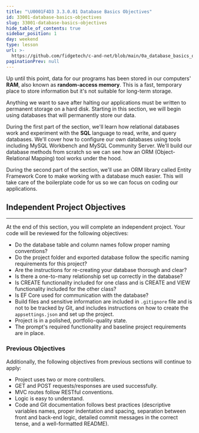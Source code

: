 ```yaml
---
title: "\U0001F4D3 3.3.0.01 Database Basics Objectives"
id: 33001-database-basics-objectives
slug: 33001-database-basics-objectives
hide_table_of_contents: true
sidebar_position: 1
day: weekend
type: lesson
url: >-
  https://github.com/fidgetech/c-and-net/blob/main/0a_database_basics_objectives.md
paginationPrev: null
---
```


Up until this point, data for our programs has been stored in our computers' **RAM**, also known as **random-access memory**. This is a fast, temporary place to store information but it's not suitable for long-term storage.

Anything we want to save after halting our applications must be written to permanent storage on a hard disk. Starting in this section, we will begin using databases that will permanently store our data.

During the first part of the section, we'll learn how relational databases work and experiment with the **SQL** language to read, write, and query databases. We'll cover how to configure our own databases using tools including MySQL Workbench and MySQL Community Server. We'll build our database methods from scratch so we can see how an ORM (Object-Relational Mapping) tool works under the hood.

During the second part of the section, we'll use an ORM library called Entity Framework Core to make working with a database much easier. This will take care of the boilerplate code for us so we can focus on coding our applications.

## Independent Project Objectives
---

At the end of this section, you will complete an independent project. Your code will be reviewed for the following objectives:

* Do the database table and column names follow proper naming conventions? 
* Do the project folder and exported database follow the specific naming requirements for this project?
* Are the instructions for re-creating your database thorough and clear?
* Is there a one-to-many relationship set up correctly in the database?
* Is CREATE functionality included for one class and is CREATE and VIEW functionality included for the other class?
* Is EF Core used for communication with the database?
* Build files and sensitive information are included in `.gitignore` file and is not to be tracked by Git, and includes instructions on how to create the `appsettings.json` and set up the project.
* Project is in a polished, portfolio-quality state.
* The prompt's required functionality and baseline project requirements are in place.

### Previous Objectives

Additionally, the following objectives from previous sections will continue to apply:

* Project uses two or more controllers.
* GET and POST requests/responses are used successfully.
* MVC routes follow RESTful conventions.
* Logic is easy to understand.
* Code and Git documentation follows best practices (descriptive variables names, proper indentation and spacing, separation between front and back-end logic, detailed commit messages in the correct tense, and a well-formatted README).